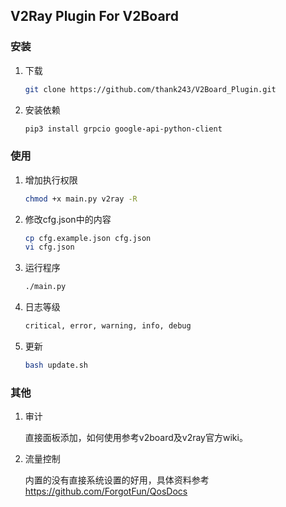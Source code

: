 ## V2Ray Plugin For V2Board

### 安装

1. 下载

   ```bash
   git clone https://github.com/thank243/V2Board_Plugin.git
   ```

2. 安装依赖

   ```bash
   pip3 install grpcio google-api-python-client
   ```


### 使用

1. 增加执行权限

   ```bash
   chmod +x main.py v2ray -R
   ```
   
2. 修改cfg.json中的内容
    ```bash
   cp cfg.example.json cfg.json
   vi cfg.json
    ```

3. 运行程序
   ```bash
   ./main.py
   ```
4. 日志等级
    ```bash
   critical, error, warning, info, debug
    ```
5. 更新
    ```bash
    bash update.sh
    ```
    
    
### 其他

1. 审计

   直接面板添加，如何使用参考v2board及v2ray官方wiki。


2. 流量控制

   内置的没有直接系统设置的好用，具体资料参考
   https://github.com/ForgotFun/QosDocs

